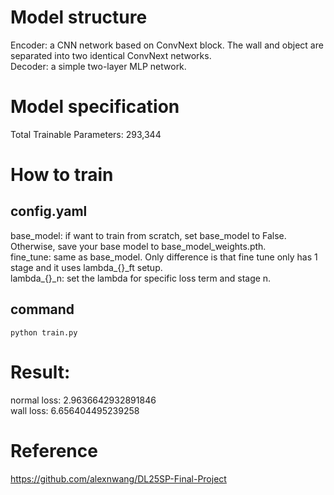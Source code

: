 # Model structure
Encoder: a CNN network based on ConvNext block. The wall and object are separated into two identical ConvNext networks. \
Decoder: a simple two-layer MLP network.

# Model specification
Total Trainable Parameters: 293,344

# How to train
## config.yaml
base_model: if want to train from scratch, set base_model to False. Otherwise, save your base model to base_model_weights.pth. \
fine_tune: same as base_model. Only difference is that fine tune only has 1 stage and it uses lambda_{}\_ft setup. \
lambda_{}_n: set the lambda for specific loss term and stage n.
## command
`python train.py`

# Result:
normal loss: 2.9636642932891846 \
wall loss: 6.656404495239258

# Reference
https://github.com/alexnwang/DL25SP-Final-Project